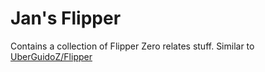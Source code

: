 # Jan's Flipper

Contains a collection of Flipper Zero relates stuff. Similar to [UberGuidoZ/Flipper](https://github.com/UberGuidoZ/Flipper)
